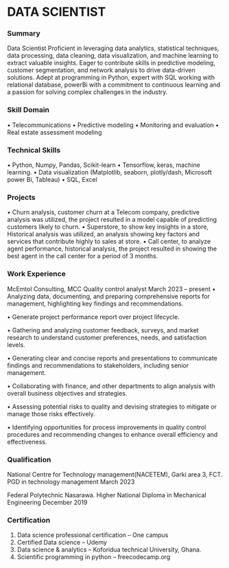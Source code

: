 # DATA SCIENTIST 

### Summary
Data Scientist Proficient in leveraging data analytics, statistical techniques, data processing, data cleaning, data visualization, and machine learning to extract valuable insights. Eager to contribute skills in predictive modeling, customer segmentation, and network analysis to drive data-driven solutions. Adept at programming in Python, expert with SQL working with relational database, powerBi with a commitment to continuous learning and a passion for solving complex challenges in the industry.

### Skill Domain
•	Telecommunications
•	Predictive modeling 
•	Monitoring and evaluation
•	Real estate assessment modeling 

### Technical Skills
•	Python, Numpy, Pandas, Scikit-learn
•	Tensorflow, keras, machine learning.
•	Data visualization (Matplotlib, seaborn, plotly/dash, Microsoft power Bi, Tableau)
•	 SQL, Excel

### Projects 
•	Churn analysis, customer churn at a Telecom company, predictive analysis was utilized, the project resulted in a model capable of predicting customers likely to churn.
•	Superstore, to show key insights in a store, Historical analysis was utilized, an analysis showing key factors and services that contribute highly to sales at store.
•	Call center,  to analyze agent performance, historical analysis, the project resulted in showing the best agent in the call center for a period of 3 months.

### Work Experience
McEmtol Consulting, MCC
Quality control analyst
March 2023 – present 
•	Analyzing data, documenting, and preparing comprehensive reports for management, highlighting key findings and recommendations.

•	Generate project performance report over project lifecycle.

•	Gathering and analyzing customer feedback, surveys, and market research to understand customer preferences, needs, and satisfaction levels.

•	Generating clear and concise reports and presentations to communicate findings and recommendations to stakeholders, including senior management.

•	Collaborating with finance, and other departments to align analysis with overall business objectives and strategies.

•	Assessing potential risks to quality and devising strategies to mitigate or manage those risks effectively.

•	Identifying opportunities for process improvements in quality control procedures and recommending changes to enhance overall efficiency and effectiveness.

### Qualification
National Centre for Technology management(NACETEM), Garki area 3, FCT.
PGD in technology management 
March 2023

Federal Polytechnic Nasarawa.
Higher National Diploma in Mechanical Engineering 
December 2019

### Certification 
1.	Data science professional certification – One campus
2.	Certified Data science – Udemy 
3.	Data science & analytics – Koforidua technical University, Ghana.
4.	Scientific programming in python – freecodecamp.org


